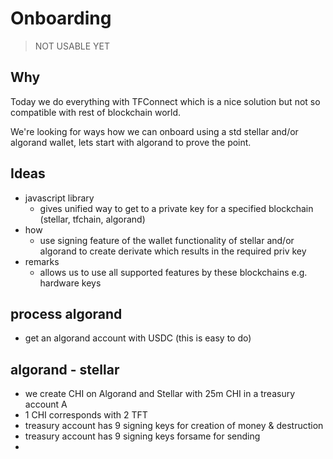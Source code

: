 # Onboarding

>NOT USABLE YET

## Why

Today we do everything with TFConnect which is a nice solution but not so compatible with rest of blockchain world.

We're looking for ways how we can onboard using a std stellar and/or algorand wallet, lets start with algorand to prove the point.

## Ideas

- javascript library 
  - gives unified way to get to a private key for a specified blockchain (stellar, tfchain, algorand)
- how
  - use signing feature of the wallet functionality of stellar and/or algorand to create derivate which results in the required priv key
- remarks
  - allows us to use all supported features by these blockchains e.g. hardware keys

## process algorand

- get an algorand account with USDC (this is easy to do)


## algorand - stellar

- we create CHI on Algorand and Stellar with 25m CHI in a treasury account A
- 1 CHI corresponds with 2 TFT
- treasury account has 9 signing keys for creation of money & destruction
- treasury account has 9 signing keys forsame for sending
- 
